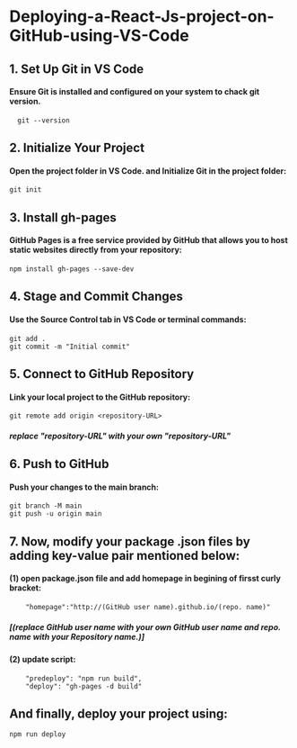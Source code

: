 # Deploying-a-React-Js-project-on-GitHub-using-VS-Code


## 1. Set Up Git in VS Code
#### Ensure Git is installed and configured on your system to chack git version. <br />
      git --version


## 2. Initialize Your Project
#### Open the project folder in VS Code. and Initialize Git in the project folder:
    git init

## 3. Install gh-pages 
#### GitHub Pages is a free service provided by GitHub that allows you to host static websites directly from your repository:
    npm install gh-pages --save-dev

## 4. Stage and Commit Changes
#### Use the Source Control tab in VS Code or terminal commands:
    git add .
    git commit -m "Initial commit"

## 5. Connect to GitHub Repository
#### Link your local project to the GitHub repository:
    git remote add origin <repository-URL>
##### replace "repository-URL" with your own "repository-URL"

## 6. Push to GitHub
#### Push your changes to the main branch:
    git branch -M main
    git push -u origin main

## 7. Now, modify your package .json files by adding key-value pair mentioned below:
#### (1) open package.json file and add homepage in begining of firsst curly bracket:
        "homepage":"http://(GitHub user name).github.io/(repo. name)"
        
##### [(replace GitHub user name with your own GitHub user name and repo. name with your Repository name.)]
#### (2) update script:
        "predeploy": "npm run build",
        "deploy": "gh-pages -d build"

## And finally, deploy your project using:
    npm run deploy 
